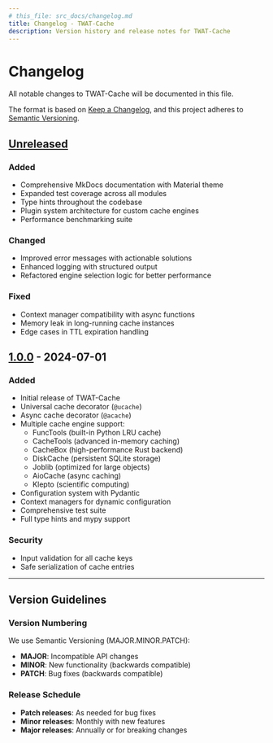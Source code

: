 ```yaml
---
# this_file: src_docs/changelog.md
title: Changelog - TWAT-Cache
description: Version history and release notes for TWAT-Cache
---
```


# Changelog

All notable changes to TWAT-Cache will be documented in this file.

The format is based on [Keep a Changelog](https://keepachangelog.com/en/1.0.0/),
and this project adheres to [Semantic Versioning](https://semver.org/spec/v2.0.0.html).

## [Unreleased]

### Added
- Comprehensive MkDocs documentation with Material theme
- Expanded test coverage across all modules
- Type hints throughout the codebase
- Plugin system architecture for custom cache engines
- Performance benchmarking suite

### Changed
- Improved error messages with actionable solutions
- Enhanced logging with structured output
- Refactored engine selection logic for better performance

### Fixed
- Context manager compatibility with async functions
- Memory leak in long-running cache instances
- Edge cases in TTL expiration handling

## [1.0.0] - 2024-07-01

### Added
- Initial release of TWAT-Cache
- Universal cache decorator (`@ucache`)
- Async cache decorator (`@acache`) 
- Multiple cache engine support:
  - FuncTools (built-in Python LRU cache)
  - CacheTools (advanced in-memory caching)
  - CacheBox (high-performance Rust backend)
  - DiskCache (persistent SQLite storage)
  - Joblib (optimized for large objects)
  - AioCache (async caching)
  - Klepto (scientific computing)
- Configuration system with Pydantic
- Context managers for dynamic configuration
- Comprehensive test suite
- Full type hints and mypy support

### Security
- Input validation for all cache keys
- Safe serialization of cache entries

---

## Version Guidelines

### Version Numbering

We use Semantic Versioning (MAJOR.MINOR.PATCH):

- **MAJOR**: Incompatible API changes
- **MINOR**: New functionality (backwards compatible)
- **PATCH**: Bug fixes (backwards compatible)

### Release Schedule

- **Patch releases**: As needed for bug fixes
- **Minor releases**: Monthly with new features
- **Major releases**: Annually or for breaking changes

[Unreleased]: https://github.com/twat-framework/twat-cache/compare/v1.0.0...HEAD
[1.0.0]: https://github.com/twat-framework/twat-cache/releases/tag/v1.0.0